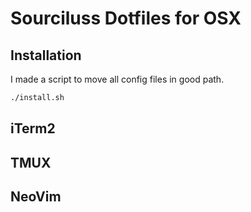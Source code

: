 # Sourciluss Dotfiles for OSX

## Installation

I made a script to move all config files in good path.

```zsh
./install.sh
```



## iTerm2

## TMUX

## NeoVim

